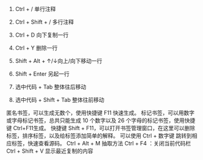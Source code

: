 1. Ctrl + /         单行注释
2. Ctrl + Shift + / 多行注释
3. Ctrl + D         向下复制一行
4. Ctrl + Y         删除一行
5. Shift + Alt + ↑/↓向上/向下移动一行
6. Shift + Enter    另起一行


7. 选中代码 + Tab  整体往后移动
8. 选中代码 + Shift + Tab 整体往前移动

匿名书签，可以生成无数个，使用快捷键 F11 快速生成。
标记书签，可以用数字或字母标记书签，总共只能生成 10 个数字以及 26 个字母的标记书签，使用快捷键 Ctrl+F11生成。
快捷键 Shift + F11，可以打开书签管理窗口，在这里可以删除标签，排序标签，以及给标签添加简单的解释。
可以使用 Ctrl + 数字键 跳转到相应标签，快速查看源码。
Ctrl + Alt + M 抽取方法
Ctrl + F4 ：关闭当前代码栏
Ctrl + Shift + V  显示最近复制的内容